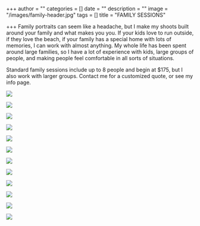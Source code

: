 +++
author = ""
categories = []
date = ""
description = ""
image = "/images/family-header.jpg"
tags = []
title = "FAMILY SESSIONS"

+++
Family portraits can seem like a headache, but I make my shoots built around your family and what makes you you.  If your kids love to run outside, if they love the beach, if your family has a special home with lots of memories, I can work with almost anything. My whole life has been spent around large families, so I have a lot of experience with kids, large groups of people, and making people feel comfortable in all sorts of situations. 

Standard family sessions include up to 8 people and begin at $175, but I also work with larger groups.  Contact me for a customized quote, or see my info page.

![](/images/img_5592.jpg)

![](/images/img_5583.jpg)

![](/images/img_5475.jpg)

![](/images/img_5464.jpg)

![](/images/img_5485.jpg)

![](/images/img_5545.jpg)

![](/images/img_5570.jpg)

![](/images/img_5523.jpg)

![](/images/img_0089.jpg)

![](/images/img_0098.jpg)

![](/images/img_0077.jpg)

![](/images/img_0100.jpg)